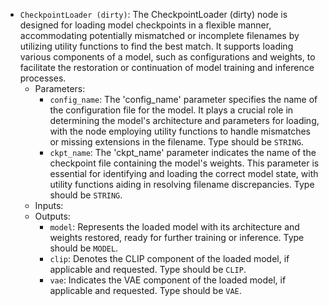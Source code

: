 - `CheckpointLoader (dirty)`: The CheckpointLoader (dirty) node is designed for loading model checkpoints in a flexible manner, accommodating potentially mismatched or incomplete filenames by utilizing utility functions to find the best match. It supports loading various components of a model, such as configurations and weights, to facilitate the restoration or continuation of model training and inference processes.
    - Parameters:
        - `config_name`: The 'config_name' parameter specifies the name of the configuration file for the model. It plays a crucial role in determining the model's architecture and parameters for loading, with the node employing utility functions to handle mismatches or missing extensions in the filename. Type should be `STRING`.
        - `ckpt_name`: The 'ckpt_name' parameter indicates the name of the checkpoint file containing the model's weights. This parameter is essential for identifying and loading the correct model state, with utility functions aiding in resolving filename discrepancies. Type should be `STRING`.
    - Inputs:
    - Outputs:
        - `model`: Represents the loaded model with its architecture and weights restored, ready for further training or inference. Type should be `MODEL`.
        - `clip`: Denotes the CLIP component of the loaded model, if applicable and requested. Type should be `CLIP`.
        - `vae`: Indicates the VAE component of the loaded model, if applicable and requested. Type should be `VAE`.
